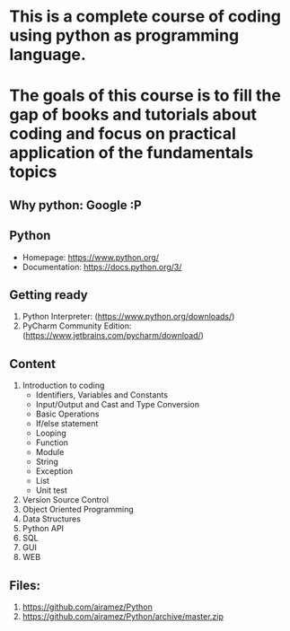 # This is a complete course of coding using python as programming language.
# The goals of this course is to fill the gap of books and tutorials about coding and focus on practical application of the fundamentals topics

## Why python: Google :P
## Python
  * Homepage: https://www.python.org/
  * Documentation: https://docs.python.org/3/

## Getting ready
  1. Python Interpreter: (https://www.python.org/downloads/)
  2. PyCharm Community Edition: (https://www.jetbrains.com/pycharm/download/)

## Content
  1. Introduction to coding
     * Identifiers, Variables and Constants
     * Input/Output and Cast and Type Conversion
     * Basic Operations
     * If/else statement
     * Looping
     * Function
     * Module
     * String
     * Exception
     * List
     * Unit test
  2. Version Source Control
  3. Object Oriented Programming
  4. Data Structures
  5. Python API
  6. SQL
  7. GUI
  8. WEB

## Files:
1. https://github.com/airamez/Python
2. https://github.com/airamez/Python/archive/master.zip
